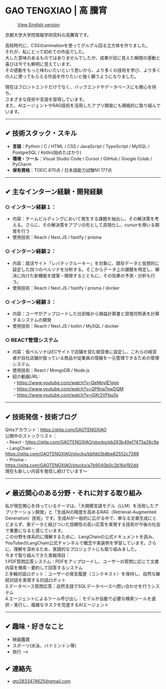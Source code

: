 # GAO TENGXIAO | 高 騰宵

> [View English version](./README.en.md)

京都大学大学院情報学研究科の高騰宵です。  

高校時代に、CSSのanimationを使ってグルグル回る立方体を作りました。  
それが、私にとって初めての作品でした。  
大した意味のあるものではありませんでしたが、成果が目に見えた瞬間の感動と喜びは今でも鮮明に覚えています。  
その感動をもっと味わいたいという思いから、より多くの技術を学び、より多くの人に使ってもらえる作品を作りたいと強く願うようになりました。  
    
現在はフロントエンドだけでなく、バックエンドやデータベースにも関心を持ち、  
さまざまな技術や言語を習得しています。  
また、AIエージェントやRAG技術を活用したアプリ開発にも積極的に取り組んでいます。
      
---

## ✔︎ 技術スタック・スキル

- **言語**：Python / C / HTML / CSS / JavaScript / TypeScript / MySQL / PostgreSQL / Kotlin(始めたばかり)
- **環境・ツール**：Visual Studio Code / Cursor / GitHub /  Google Colab / PyCharm
- **保有資格**：TOEIC 870点 / 日本語能力試験N1 177点

---

## ✔︎ 主なインターン経験・開発経験

### ○  インターン経験１：
- 内容：チームビルディングにおいて発生する課題を抽出し、その解決策を考える。さらに、その解決策をアプリの形として具現化し、cursorを用いる開発を行う  
- 使用技術：Reach / Next.JS / fastify / prisma

### ○  インターン経験２：
- 内容：就活サイト「レバテックルーキー」を対象に、既存データと仮想的に設定した四つのペルソナを分析する。そこからデータ上の課題を特定し、解決に向けた新機能を提案・開発するとともに、その効果の予測・分析も行う。
- 使用技術：Reach / Next.JS / fastify / prisma / docker

### ○  インターン経験３：
- 内容：ユーザがアップロードした仕訳帳から損益計算書と貸借対照表を計算するシステムの開発
- 使用技術：Reach / Next.JS / kotlin / MySQL / docker

### ○  REACT管理システム
- 内容：仮ペルソナはECサイトで店舗を営む経営者に設定し、これらの経営者が自社店舗が扱っている商品や従業員の情報を一元管理できるための管理システム
- 使用技術：React / MongoDB / Node.js
- 紹介動画URL:  
  ・https://www.youtube.com/watch?v=QeMoylE1qgo  
  ・https://www.youtube.com/watch?v=QP6na7qwDQM  
  ・https://www.youtube.com/watch?v=iGKr2VFbu0s  


---
## ✔︎ 技術発信・技術ブログ
Qiitaアカウント：https://qiita.com/GAOTENGXIAO   
公開中のストックリスト：  
・React - https://qiita.com/GAOTENGXIAO/stocks/eb263b49ef7473a26c9a  
・LangChain - https://qiita.com/GAOTENGXIAO/stocks/bbfdd3b8be82552c7388  
・Prisma - https://qiita.com/GAOTENGXIAO/stocks/a7b9040b0c2b16e192dd  
現在も新しい内容を発信し続けています～

---

## ✔︎ 最近関心のある分野・それに対する取り組み
  私が現在関心を持っているテーマは、「大規模言語モデル（LLM）を活用したアプリケーション開発」と「生成AIの精度を高めるRAG（Retrieval-Augmented Generation）技術」です。生成AIが一般的に広がる中で、単なる文章生成にとどまらず、実データと結びついた信頼性の高い応答を実現する技術が今後の社会で重要になると感じています。   
  この分野を体系的に理解するために、LangChainの公式ドキュメントを読み、YouTubeのLangChain公式チャンネルで概念や実装例を学習しています。さらに、理解を深めるため、実践的なプロジェクトにも取り組みました。    
  今まで取り組んできた実戦項目：  
    1.PDF質問応答システム：PDFをアップロードし、ユーザーの質問に応じて文書内容を検索・要約して回答するシステム   
    2.多輪対話ロボット：ユーザーの発言履歴（コンテキスト）を保持し、自然な継続対話を実現する対話ロボット   
    3.データベース質問応答：自然言語でSQLデータベースへ問い合わせを行うシステム   
    4.エージェントによるツール呼び出し：モデルが自動で必要な検索ツールを選択・実行し、複雑なタスクを完遂するAIエージェント  



---

## ✔︎ 趣味・好きなこと

- 映画鑑賞 
- スポーツ(水泳、バドミントン等)
- 旅行
-->

## ✔︎ 連絡先
- gtx2833474625@gmail.com

